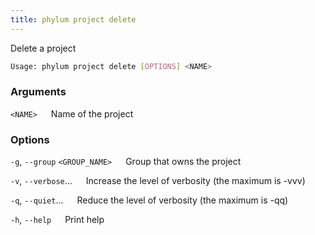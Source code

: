 ```yaml
---
title: phylum project delete
---
```


Delete a project

```sh
Usage: phylum project delete [OPTIONS] <NAME>
```

### Arguments

`<NAME>`
&emsp; Name of the project

### Options

`-g`, `--group` `<GROUP_NAME>`
&emsp; Group that owns the project

`-v`, `--verbose`...
&emsp; Increase the level of verbosity (the maximum is -vvv)

`-q`, `--quiet`...
&emsp; Reduce the level of verbosity (the maximum is -qq)

`-h`, `--help`
&emsp; Print help
